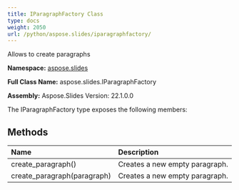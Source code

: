```yaml
---
title: IParagraphFactory Class
type: docs
weight: 2050
url: /python/aspose.slides/iparagraphfactory/
---
```


Allows to create paragraphs

**Namespace:** [aspose.slides](/python/aspose.slides/)

**Full Class Name:** aspose.slides.IParagraphFactory

**Assembly:**  Aspose.Slides Version: 22.1.0.0

The IParagraphFactory type exposes the following members:
## **Methods**
|**Name**|**Description**|
| :- | :- |
|create_paragraph()|Creates a new empty paragraph.|
|create_paragraph(paragraph)|Creates a new empty paragraph.|
